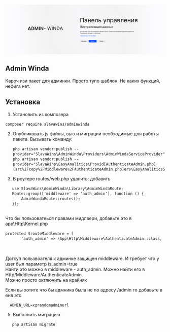 <p align="center">
<img src="info/logo.png">
</p>
 
## Admin Winda
Кароч изи пакет для админки. Просто тупо шаблон. Не каких функций, нефига нет.
   

## Установка
1) Установить из композера 
```  
composer require slavawins/adminwinda
```

2) Опубликовать js файлы, вью и миграции необходимые для работы пакета.
Вызывать команду:
   ```
   php artisan vendor:publish --provider="SlavaWins\AdminWinda\Providers\AdminWindaServiceProvider"
   php artisan vendor:publish --provider="SlavaWins\EasyAnalitics\Provid[AuthenticateAdmin.php](src%2Fcopy%2FMiddleware%2FAuthenticateAdmin.php)ers\EasyAnaliticsServiceProvider"
   ``` 




4) В роутере routes/web.php удалить:
 добавить
 ```
    use SlavaWins\AdminWinda\Library\AdminWindaRoute;
    Route::group(['middleware' => 'auth_admin'], function () { 
        AdminWindaRoute::routes(); 
    });
    
 ``` 

Что бы пользоватеься правами мидлвери, добавьте это в app\Http\Kernel.php
 ```
 protected $routeMiddleware = [
        'auth_admin' => \App\Http\Middleware\AuthenticateAdmin::class,
    
 ``` 

 <BR> Дотсуп пользвоателя к админке защищен middleware. И требует что у user был параметр is_admin=true
 <BR> Найти это можно в middleware - auth_admin. Можно найти его в Http/Middleware/AuthenticateAdmin.
<BR> Можно просто октлючить на крайняк


 Если вы хотите что бы адмника была не по адресу /admin то добавьте в енв это
 ```
   ADMIN_URL=xzrandomadminurl
 ``` 



5) Выполнить миграцию
 ```
    php artisan migrate 
 ``` 
